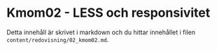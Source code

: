 ---
---
Kmom02 - LESS och responsivitet
=========================

Detta innehåll är skrivet i markdown och du hittar innehållet i filen `content/redovisning/02_kmom02.md`.
